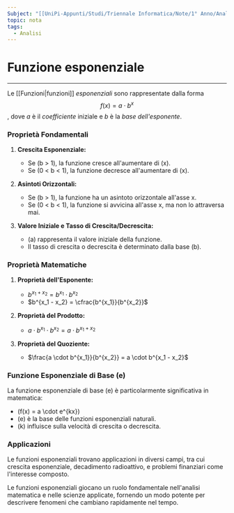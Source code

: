 ```yaml
---
Subject: "[[UniPi-Appunti/Studi/Triennale Informatica/Note/1° Anno/Analisi/Analisi]]"
topic: nota
tags:
  - Analisi
---
```

# Funzione esponenziale
---
Le [[Funzioni|funzioni]] _esponenziali_ sono rappresentate dalla forma $$f(x) = a \cdot b^x$$, dove $a$ è il _coefficiente_ iniziale e $b$ è la _base dell'esponente_.

### Proprietà Fondamentali

1. **Crescita Esponenziale:**
   - Se \(b > 1\), la funzione cresce all'aumentare di \(x\).
   - Se \(0 < b < 1\), la funzione decresce all'aumentare di \(x\).

2. **Asintoti Orizzontali:**
   - Se \(b > 1\), la funzione ha un asintoto orizzontale all'asse x.
   - Se \(0 < b < 1\), la funzione si avvicina all'asse x, ma non lo attraversa mai.

3. **Valore Iniziale e Tasso di Crescita/Decrescita:**
   - \(a\) rappresenta il valore iniziale della funzione.
   - Il tasso di crescita o decrescita è determinato dalla base \(b\).

### Proprietà Matematiche

1. **Proprietà dell'Esponente:**
   - $b^{x_1 + x_2} = b^{x_1} \cdot b^{x_2}$
   - $b^{x_1 - x_2} = \cfrac{b^{x_1}}{b^{x_2}}$

2. **Proprietà del Prodotto:**
   - $a \cdot b^{x_1} \cdot b^{x_2} = a \cdot b^{x_1 + x_2}$

3. **Proprietà del Quoziente:**
   - $\frac{a \cdot b^{x_1}}{b^{x_2}} = a \cdot b^{x_1 - x_2}$

### Funzione Esponenziale di Base \(e\)

La funzione esponenziale di base \(e\) è particolarmente significativa in matematica:
   - \(f(x) = a \cdot e^{kx}\)
   - \(e\) è la base delle funzioni esponenziali naturali.
   - \(k\) influisce sulla velocità di crescita o decrescita.

### Applicazioni

Le funzioni esponenziali trovano applicazioni in diversi campi, tra cui crescita esponenziale, decadimento radioattivo, e problemi finanziari come l'interesse composto.

Le funzioni esponenziali giocano un ruolo fondamentale nell'analisi matematica e nelle scienze applicate, fornendo un modo potente per descrivere fenomeni che cambiano rapidamente nel tempo.
